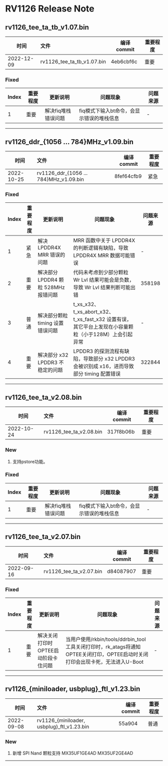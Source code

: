 # RV1126 Release Note

## rv1126_tee_ta_tb_v1.07.bin

| 时间       | 文件                       | 编译 commit | 重要程度 |
| ---------- | :------------------------- | ----------- | -------- |
| 2022-12-09 | rv1126_tee_ta_tb_v1.07.bin | 4eb6cbf6c   | 重要     |

### Fixed

| Index | 重要程度 | 更新说明            | 问题现象                                  | 问题来源 |
| ----- | -------- | ------------------- | ----------------------------------------- | -------- |
| 1     | 重要     | 解决fiq堆栈错误问题 | fiq模式下输入bt命令，会显示错误的堆栈信息 | -        |

------

## rv1126_ddr_{1056 ... 784}MHz_v1.09.bin

| 时间       | 文件                                   | 编译 commit | 重要程度 |
| ---------- | :------------------------------------- | ----------- | -------- |
| 2022-10-25 | rv1126_ddr_{1056 ... 784}MHz_v1.09.bin | 8fef64cfb9  | 紧急     |

### Fixed

| Index | 重要程度 | 更新说明                             | 问题现象                                                     | 问题来源 |
| ----- | -------- | ------------------------------------ | ------------------------------------------------------------ | -------- |
| 1     | 紧急     | 解决 LPDDR4X MRR 错误的问题          | MRR 函数中关于 LPDDR4X 的判断逻辑有缺陷，导致 LPDDR4X MRR 数据可能错误 | -        |
| 2     | 重要     | 解决部分 LPDDR4 颗粒 528MHz 报错问题 | 代码未考虑到少部分颗粒 Wr Lvl 结果可能会是负数，导致 Wr Lvl 结果判断可能出错 | 358198   |
| 3     | 普通     | 解决部分颗粒 timing 设置错误问题     | t_xs_x32、t_xs_abort_x32、t_xs_fast_x32 设置有误，其它平台上发现在小容量颗粒（小于128M）上会引起异常 | -        |
| 4     | 重要     | 解决部分 x32 LPDDR3 不稳定的问题     | LPDDR3 的探测流程有缺陷，导致部分 x32 LPDDR3 会被识别成 x16，进而导致部分 timing 配置错误 | 322844   |

------

## rv1126_tee_ta_v2.08.bin

| 时间       | 文件                    | 编译 commit | 重要程度 |
| ---------- | :---------------------- | ----------- | -------- |
| 2022-10-24 | rv1126_tee_ta_v2.08.bin | 317f8b06b   | 重要     |

### New

1. 支持pstore功能。

### Fixed

| Index | 重要程度 | 更新说明            | 问题现象                                  | 问题来源 |
| ----- | -------- | ------------------- | ----------------------------------------- | -------- |
| 1     | 重要     | 解决fiq堆栈错误问题 | fiq模式下输入bt命令，会显示错误的堆栈信息 | -        |

------

## rv1126_tee_ta_v2.07.bin

| 时间       | 文件                    | 编译 commit | 重要程度 |
| ---------- | :---------------------- | ----------- | -------- |
| 2022-09-16 | rv1126_tee_ta_v2.07.bin | d84087907   | 重要     |

### Fixed

| Index | 重要程度 | 更新说明                            | 问题现象                                                     | 问题来源 |
| ----- | -------- | ----------------------------------- | ------------------------------------------------------------ | -------- |
| 1     | 重要     | 解决关闭打印时OPTEE启动阶段卡住问题 | 当用户使用/rkbin/tools/ddrbin_tool工具关闭打印时，rk_atags将通知OPTEE关闭打印，OPTEE启动时关闭打印会出现卡死，无法进入U-Boot | -        |

------

## rv1126_{miniloader, usbplug}_ftl_v1.23.bin

| 时间       | 文件                                       | 编译 commit   | 重要程度 |
| ---------- | :----------------------------------------- | -------- | -------- |
| 2022-09-08 | rv1126_{miniloader, usbplug}_ftl_v1.23.bin | 55a904 | 普通     |

### New

1. 新增 SPI Nand 颗粒支持 MX35UF1GE4AD MX35UF2GE4AD

------

